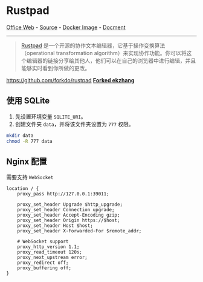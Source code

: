 # Rustpad

[Office Web][1] - [Source][2] - [Docker Image][3] - [Docment][4]

---

> [Rustpad][1] 是一个开源的协作文本编辑器，它基于操作变换算法（operational transformation algorithm）来实现协作功能。你可以将这个编辑器的链接分享给其他人，他们可以在自己的浏览器中进行编辑，并且能够实时看到你所做的更改。

[1]:https://rustpad.io/
[2]:https://github.com/ekzhang/rustpad
[3]:https://hub.docker.com/r/ekzhang/rustpad
[4]:https://github.com/ekzhang/rustpad?tab=readme-ov-file#deployment

https://github.com/forkdo/rustpad [**Forked ekzhang**](https://github.com/ekzhang/rustpad)

## 使用 SQLite

1. 先设置环境变量 `SQLITE_URI`。
2. 创建文件夹 `data`，并将该文件夹设置为 `777` 权限。

```bash
mkdir data
chmod -R 777 data
```

## Nginx 配置

需要支持 `WebSocket`

```nginx
location / {
    proxy_pass http://127.0.0.1:39011;

    proxy_set_header Upgrade $http_upgrade;
    proxy_set_header Connection upgrade;
    proxy_set_header Accept-Encoding gzip;
    proxy_set_header Origin https://$host;
    proxy_set_header Host $host;
    proxy_set_header X-Forwarded-For $remote_addr;

    # WebSocket support
    proxy_http_version 1.1;
    proxy_read_timeout 120s;
    proxy_next_upstream error;
    proxy_redirect off;
    proxy_buffering off;
}
```
